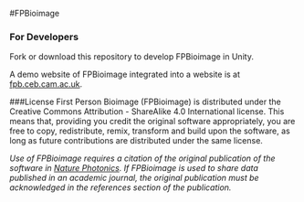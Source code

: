 #FPBioimage
### For Developers
Fork or download this repository to develop FPBioimage in Unity.


A demo website of FPBioimage integrated into a website is at [fpb.ceb.cam.ac.uk](http://fpb.ceb.cam.ac.uk). 

###License
First Person Bioimage (FPBioimage) is distributed under the Creative Commons Attribution - ShareAlike 4.0 International license. This means that, providing you credit the original software appropriately, you are free to copy, redistribute, remix, transform and build upon the software, as long as future contributions are distributed under the same license.

_Use of FPBioimage requires a citation of the original publication of the software in [Nature Photonics](https://doi.org/10.1038/nphoton.2016.273). If FPBioimage is used to share data published in an academic journal, the original publication must be acknowledged in the references section of the publication._
